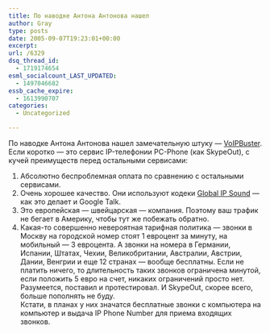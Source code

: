 ```yaml
---
title: По наводке Антона Антонова нашел
author: Gray
type: posts
date: 2005-09-07T19:23:01+00:00
excerpt:
url: /6329
dsq_thread_id:
  - 1719174654
esml_socialcount_LAST_UPDATED:
  - 1497046682
essb_cache_expire:
  - 1613990707
categories:
  - Uncategorized

---
```








По наводке Антона Антонова нашел замечательную штуку &#8212; <a href="http://www.voipbuster.com/en/index.html" target="_blank">VoIPBuster</a>. Если коротко &#8212; это сервис IP-телефонии PC-Phone (как SkypeOut), с кучей преимуществ перед остальными сервисами:  
1. Абсолютно беспроблемная оплата по сравнению с остальными сервисами.  
2. Очень хорошее качество. Они используют кодеки <a href="http://www.globalipsound.com/" target="_blank">Global IP Sound</a> &#8212; как это делает и Google Talk.  
3. Это европейская &#8212; швейцарская &#8212; компания. Поэтому ваш трафик не бегает в Америку, чтобы тут же побежать обратно.  
4. Какая-то совершенно невероятная тарифная политика &#8212; звонки в Москву на городской номер стоят 1 евроцент за минуту, на мобильный &#8212; 3 евроцента. А звонки на номера в Германии, Испании, Штатах, Чехии, Великобритании, Австралии, Австрии, Дании, Венгрии и еще 12 странах &#8212; вообще бесплатны. Если не платить ничего, то длительность таких звонков ограничена минутой, если положить 5 евро на счет, никаких ограничений просто нет.  
Разумеется, поставил и протестировал. И SkypeOut, скорее всего, больше пополнять не буду.  
Кстати, в планах у них значатся бесплатные звонки с компьютера на компьютер и выдача IP Phone Number для приема входящих звонков.